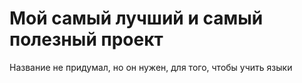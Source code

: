 # Мой самый лучший и самый полезный проект
Название не придумал, но он нужен, для того, чтобы учить языки
